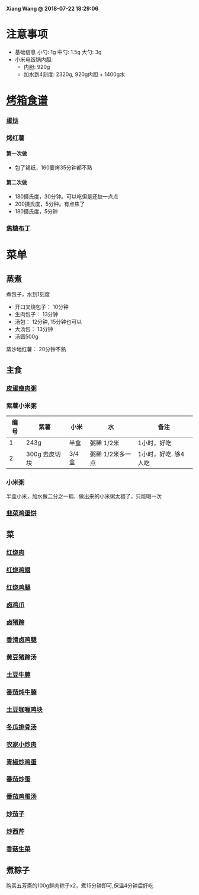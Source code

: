 **Xiang Wang @ 2018-07-22 18:29:06**

# 注意事项
* 基础信息
小勺: 1g 中勺: 1.5g 大勺: 3g
* 小米电饭锅内胆:
    * 内胆: 920g
    * 加水到4刻度: 2320g, 920g内胆 + 1400g水

# [烤箱食谱](./烤箱.md)
### [蛋挞](./蛋挞.md)
### 烤红薯
#### 第一次做
* 包了锡纸，160要烤35分钟都不熟
#### 第二次做
* 180摄氏度，30分钟。可以吃但是还缺一点点
* 200摄氏度，5分钟。有点焦了
* 180摄氏度，5分钟
### [焦糖布丁](./焦糖布丁.md)

# 菜单
## 蒸煮
煮包子，水到1刻度
* 开口叉烧包子： 10分钟
* 生肉包子： 13分钟
* 汤包： 12分钟, 15分钟也可以
* 大汤包： 13分钟
* 汤圆500g

蒸沙地红薯： 20分钟不熟

## 主食
### [皮蛋瘦肉粥](./皮蛋瘦肉粥.md)
### 紫薯小米粥
编号|紫薯|小米|水|备注
---|---|---|---|---
1|243g|半盒|粥稀 1/2米|1小时，好吃
2|300g 去皮切块|3/4盒|粥稀 1/2米多一点|1小时，好吃. 够4人吃

### 小米粥
半盒小米，加水做二分之一稠，做出来的小米粥太稠了，只能喝一次

### [韭菜鸡蛋饼](./韭菜鸡蛋饼.md)

## 菜
### [红烧肉](./红烧肉.md)
### [红烧鸡翅](./红烧鸡翅.md)
### [红烧鸡腿](./红烧鸡腿.md)
### [卤鸡爪](./卤鸡爪.md)
### [卤猪蹄](./卤猪蹄.md)
### [香滑卤鸡腿](./香滑卤鸡腿.md)
### [黄豆猪蹄汤](./黄豆猪蹄汤.md)
### [土豆牛腩](./土豆牛腩.md)
### [番茄炖牛腩](./番茄炖牛腩.md)
### [土豆咖喱鸡块](./土豆咖喱鸡块.md)
### [冬瓜排骨汤](./冬瓜排骨汤.md)
### [农家小炒肉](./农家小炒肉.md)
### [青椒炒鸡蛋](./青椒炒鸡蛋.md)
### [番茄炒蛋](./番茄炒蛋.md)
### [番茄鸡蛋汤](./番茄鸡蛋汤.md)
### [炒茄子](./炒茄子.md)
### [炒西芹](./炒西芹.md)
### [香菇生菜](./香菇生菜.md)

## 煮粽子
购买五芳斋的100g鲜肉粽子x2，煮15分钟即可,保温4分钟后好吃
